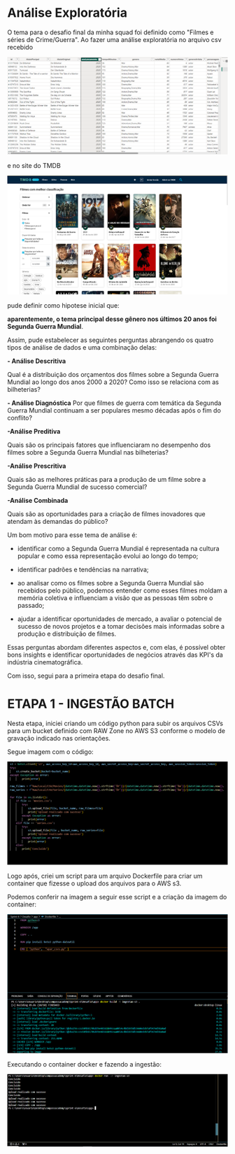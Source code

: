
# Análise Exploratória

O tema para o desafio final da minha squad foi definido como "Filmes e séries de Crime/Guerra". Ao fazer uma análise exploratória no arquivo csv recebido 

![CSV](../Evidencias/filmesguerra.png)

e no site do TMDB 

![TMDB](../Evidencias/tmdb.png)

pude definir como hipotese inicial que:

**aparentemente, o tema principal desse gênero nos últimos 20 anos foi Segunda Guerra Mundial**.

Assim, pude estabelecer as seguintes perguntas abrangendo os quatro tipos de análise de dados e uma combinação delas:

**- Análise Descritiva**

Qual é a distribuição dos orçamentos dos filmes sobre a Segunda Guerra Mundial ao longo dos anos 2000 a 2020? Como isso se relaciona com as bilheterias?

**- Análise Diagnóstica**
Por que filmes de guerra com temática da Segunda Guerra Mundial continuam a ser populares mesmo décadas após o fim do conflito?

**-Análise Preditiva**

Quais são os principais fatores que influenciaram no desempenho dos filmes sobre a Segunda Guerra Mundial nas bilheterias?

**-Análise Prescritiva**

Quais são as melhores práticas para a produção de um filme sobre a Segunda Guerra Mundial de sucesso comercial?

**-Análise Combinada**

Quais são as oportunidades para a criação de filmes inovadores que atendam às demandas do público?

Um bom motivo para esse tema de análise é:

- identificar como a Segunda Guerra Mundial é representada na cultura popular e como essa representação evolui ao longo do tempo; 
 
- identificar padrões e tendências na narrativa; 

- ao analisar como os filmes sobre a Segunda Guerra Mundial são recebidos pelo público, podemos entender como esses filmes moldam a memória coletiva e influenciam a visão que as pessoas têm sobre o passado;

 - ajudar a identificar oportunidades de mercado, a avaliar o potencial de sucesso de novos projetos e a tomar decisões mais informadas sobre a produção e distribuição de filmes. 

 Essas perguntas abordam diferentes aspectos e, com elas, é possível obter bons insights e identificar oportunidades de negócios através das KPI's da indústria cinematográfica. 

 Com isso, segui para a primeira etapa do desafio final.

 # ETAPA 1 - INGESTÃO BATCH

 Nesta etapa, iniciei criando um código python para subir os arquivos CSVs para um bucket definido com RAW Zone no AWS S3 conforme o modelo de gravação indicado nas orientações.

 Segue imagem com o código:

 ![codigo](../Evidencias/codigopython.png)

 Logo após, criei um script para um arquivo Dockerfile para criar um container que fizesse o upload dos arquivos para o AWS s3.

 Podemos conferir na imagem a seguir esse script e a criação da imagem do container:

 ![ingestao](../Evidencias/ingestao1.png)

Executando o container docker e fazendo a ingestão:

 ![ingestao](../Evidencias/ingestao2.png)

